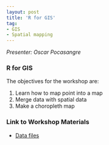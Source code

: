 ```yaml
---
layout: post
title: 'R for GIS'
tag:
- GIS
- Spatial mapping
---
```


*Presenter: Oscar Pocasangre*

### R for GIS

The objectives for the workshop are:


1. Learn how to map point into a map
2. Merge data with spatial data
3. Make a choropleth map



### Link to Workshop Materials

- [Data files](https://www.dropbox.com/sh/usg9uuf2i348ppo/AADSsp5rePs0T7EQlKl32o1pa?dl=0)





